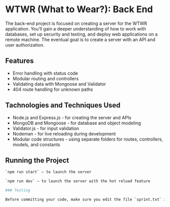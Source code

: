 # WTWR (What to Wear?): Back End

The back-end project is focused on creating a server for the WTWR application. You’ll gain a deeper understanding of how to work with databases, set up security and testing, and deploy web applications on a remote machine. The eventual goal is to create a server with an API and user authorization.

## Features

- Error handling with status code
- Modular routing and controllers
- Validating data with Mongoose and Validator
- 404 route handling for unknown paths

## Tachnologies and Techniques Used

- Node.js and Express.js - for creating the server and APIs
- MongoDB and Mongoose - for database and object modeling
- Validator.js - for input validation
- Nodeman - for live reloading during development
- Modular code structures - using separate folders for routes, controllers, models, and constants

## Running the Project

```bash
`npm run start` — to launch the server

`npm run dev` — to launch the server with the hot reload feature

### Testing

Before committing your code, make sure you edit the file `sprint.txt` in the root folder. The file `sprint.txt` should contain the number of the sprint you're currently working on. For ex. 12
```
